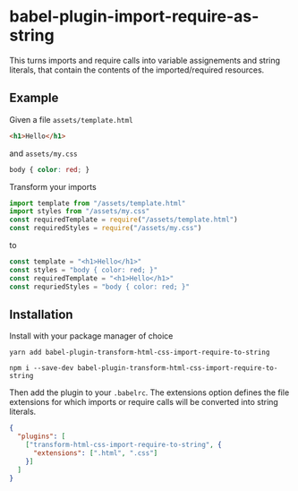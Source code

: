 # babel-plugin-import-require-as-string

This turns imports and require calls into variable assignements
and string literals, that contain the contents of the imported/required
resources. 

## Example

Given a file `assets/template.html`
```html
<h1>Hello</h1>
```

and `assets/my.css`
```css
body { color: red; }
```

Transform your imports
```js
import template from "/assets/template.html"
import styles from "/assets/my.css"
const requiredTemplate = require("/assets/template.html")
const requiredStyles = require("/assets/my.css")
```
to
```js
const template = "<h1>Hello</h1>"
const styles = "body { color: red; }"
const requiredTemplate = "<h1>Hello</h1>"
const requriedStyles = "body { color: red; }"
```

## Installation
Install with your package manager of choice
```
yarn add babel-plugin-transform-html-css-import-require-to-string
```

```
npm i --save-dev babel-plugin-transform-html-css-import-require-to-string
```

Then add the plugin to your `.babelrc`. The extensions option defines the file
extensions for which imports or require calls will be converted
into string literals.

```json
{
  "plugins": [
    ["transform-html-css-import-require-to-string", {
      "extensions": [".html", ".css"]
    }]
  ]
}
```
